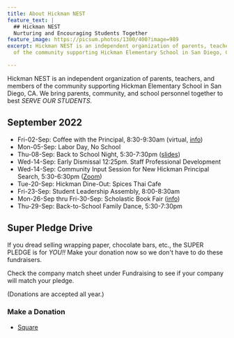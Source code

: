 ```yaml
---
title: About Hickman NEST
feature_text: |
  ## Hickman NEST
  Nurturing and Encouraging Students Together
feature_image: https://picsum.photos/1300/400?image=989
excerpt: Hickman NEST is an independent organization of parents, teachers, and members
  of the community supporting Hickman Elementary School in San Diego, CA.

---
```

Hickman NEST is an independent organization of parents, teachers, and members of the community supporting Hickman Elementary School in San Diego, CA. We bring parents, community, and school personnel together to best _SERVE OUR STUDENTS_.

## September 2022

* Fri-02-Sep: Coffee with the Principal, 8:30-9:30am (virtual, [info](https://drive.google.com/file/d/1m74OJIXRmNw8GsWVgW9sqbbm8qnIuxTg/view))
* Mon-05-Sep: Labor Day, No School
* Thu-08-Sep: Back to School Night, 5:30-7:30pm ([slides](http://track.spe.schoolmessenger.com/f/a/bs3pgzj6IHdxL82qoboLLA\~\~/AAAAAQA\~/RgRk_KaVP0R1aHR0cHM6Ly9tc2cuc2Nob29sbWVzc2VuZ2VyLmNvbS9tLz9zPUFhanNEelN2NUhZJm1hbD1mZjk2MzczYWYyNDQ4MGEwMzE3YzE0MGVhNDg3NjQ2NmU0YTFiMjQ5OWQ0NDRhOTY3YTExZWE5ZDZkMjU5N2Q0VwdzY2hvb2xtQgpjFxVzG2No6KRBUhNyamMuYWRtaW5AZ21haWwuY29tWAQAAAAB))
* Wed-14-Sep: Early Dismissal 12:25pm. Staff Professional Development
* Wed-14-Sep: Community Input Session for New Hickman Principal Search, 5:30-6:30pm ([Zoom](https://sandiegounified.zoom.us/j/83758153759))
* Tue-20-Sep: Hickman Dine-Out: Spices Thai Cafe
* Fri-23-Sep: Student Leadership Assembly, 8:00-8:30am
* Mon-26-Sep thru Fri-30-Sep: Scholastic Book Fair ([info](http://track.spe.schoolmessenger.com/f/a/jOv6lyw05zED_00WEs0OrQ\~\~/AAAAAQA\~/RgRk_KaVP0R1aHR0cHM6Ly9tc2cuc2Nob29sbWVzc2VuZ2VyLmNvbS9tLz9zPUFhanNEelN2NUhZJm1hbD05Y2MwNmJhMDIwNzg2YWVmN2YxYTQ0Yzg5Y2ViMzk1NDFkOGI3ODkxYjE2YTYzN2E1ZjFlMDQ2MWI0OThmMGIzVwdzY2hvb2xtQgpjFxVzG2No6KRBUhNyamMuYWRtaW5AZ21haWwuY29tWAQAAAAB))
* Thu-29-Sep: Back-to-School Family Dance, 5:30-7:30pm

## Super Pledge Drive

If you dread selling wrapping paper, chocolate bars, etc., the SUPER PLEDGE is for _YOU!!_ Make your donation now so we don't have to do these fundraisers.

Check the company match sheet under Fundraising to see if your company will match your pledge.

(Donations are accepted all year.)

### Make a Donation

* [Square](https://hickman-nest.square.site)